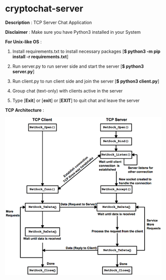 # cryptochat-server

**Description** : TCP Server Chat Application

**Disclaimer** : Make sure you have Python3 installed in your System

**For Unix-like OS** :

1. Install requirements.txt to install necessary packages [**$ python3 -m pip install -r requirements.txt**] 

2. Run server.py to run server side and start the server [**$ python3 server.py**]

3. Run client.py to run client side and join the server [**$ python3 client.py**]

4. Group chat (text-only) with clients active in the server

5. Type [**Exit**] or [**exit**] or [**EXIT**] to quit chat and leave the server

**TCP Architecture** :

![](tcp_architecture.png) 
